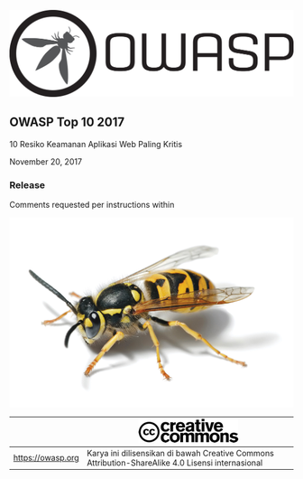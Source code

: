 ![OWASP LOGO](images/OWASP_logo.png)

## OWASP Top 10 2017

10 Resiko Keamanan Aplikasi Web Paling Kritis

November 20, 2017

### Release

Comments requested per instructions within

![WASP Logo URL TBA](images/front-wasp.png)

|  | ![Creative Commons License Logo](images/front-cc.png) |
| -- | -- |
| https://owasp.org | Karya ini dilisensikan di bawah Creative Commons Attribution-ShareAlike 4.0 Lisensi internasional |
